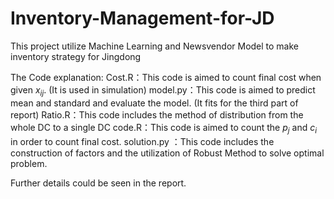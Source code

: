 # Inventory-Management-for-JD
This project utilize Machine Learning and Newsvendor Model to make inventory strategy for Jingdong

The Code explanation:
Cost.R：This code is aimed to count final cost when given $x_{ij}$. (It is used in simulation)
model.py：This code is aimed to predict mean and standard and evaluate the model. (It fits for the third part of report)
Ratio.R：This code includes the method of distribution from the whole DC to a single DC
code.R：This code is aimed to count the $p_{j}$ and $c_{i}$ in order to count final cost.
solution.py ：This code includes the construction of factors and the utilization of Robust Method to solve optimal problem. 

Further details could be seen in the report.
